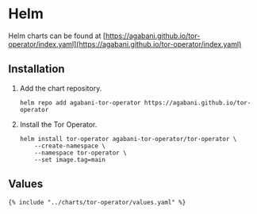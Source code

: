 # Helm

Helm charts can be found at [https://agabani.github.io/tor-operator/index.yaml](https://agabani.github.io/tor-operator/index.yaml)

## Installation

1.  Add the chart repository.

        helm repo add agabani-tor-operator https://agabani.github.io/tor-operator

2.  Install the Tor Operator.

        helm install tor-operator agabani-tor-operator/tor-operator \
            --create-namespace \
            --namespace tor-operator \
            --set image.tag=main

## Values

```
{% include "../charts/tor-operator/values.yaml" %}
```
